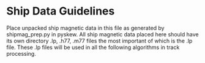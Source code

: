 # Ship Data Guidelines

Place unpacked ship magnetic data in this file as generated by shipmag_prep.py in pyskew. All ship magnetic data placed here should have its own directory .lp, .h77, .m77 files the most important of which is the .lp file. These .lp files will be used in all the following algorithms in track processing.
